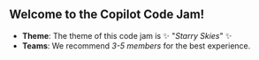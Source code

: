 ## Welcome to the Copilot Code Jam! 

* **Theme**: The theme of this code jam is ✨ "*Starry Skies*" ✨
* **Teams**: We recommend *3-5 members* for the best experience.
